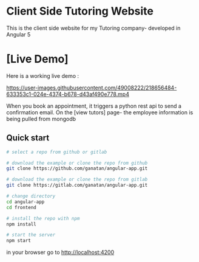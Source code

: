 <h1> Client Side Tutoring Website</h1>

This is the client side website for my Tutoring company- developed in Angular 5

# [Live Demo]
Here is a working live demo : 


https://user-images.githubusercontent.com/49008222/218656484-633353c1-024e-4374-b678-d43af490e778.mp4

When you book an appointment, it triggers a python rest api to send a confirmation email.
On the [view tutors] page- the employee information is being pulled from mongodb 

## Quick start

```bash
# select a repo from github or gitlab

# download the example or clone the repo from github
git clone https://github.com/ganatan/angular-app.git

# download the example or clone the repo from gitlab
git clone https://gitlab.com/ganatan/angular-app.git

# change directory
cd angular-app
cd frontend

# install the repo with npm
npm install

# start the server
npm start

```
in your browser go to [http://localhost:4200](http://localhost:4200) 
